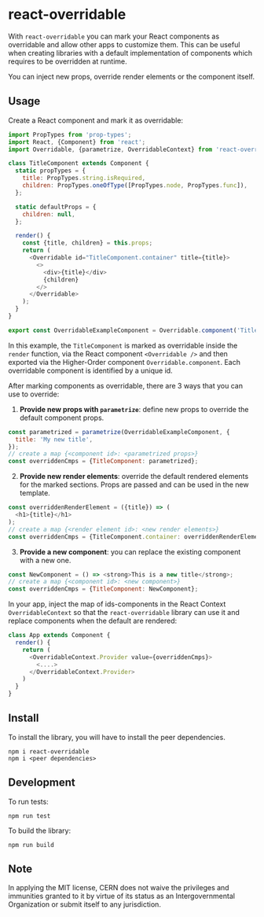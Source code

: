 # react-overridable

With `react-overridable` you can mark your React components as overridable
and allow other apps to customize them. This can be useful when creating
libraries with a default implementation of components which requires to be
overridden at runtime.

You can inject new props, override render elements or the component itself.

## Usage

Create a React component and mark it as overridable:

```js
import PropTypes from 'prop-types';
import React, {Component} from 'react';
import Overridable, {parametrize, OverridableContext} from 'react-overridable';

class TitleComponent extends Component {
  static propTypes = {
    title: PropTypes.string.isRequired,
    children: PropTypes.oneOfType([PropTypes.node, PropTypes.func]),
  };

  static defaultProps = {
    children: null,
  };

  render() {
    const {title, children} = this.props;
    return (
      <Overridable id="TitleComponent.container" title={title}>
        <>
          <div>{title}</div>
          {children}
        </>
      </Overridable>
    );
  }
}

export const OverridableExampleComponent = Overridable.component('TitleComponent', TitleComponent);
```

In this example, the `TitleComponent` is marked as overridable inside the
`render` function, via the React component `<Overridable />` and then exported
via the Higher-Order component `Overridable.component`.
Each overridable component is identified by a unique id.

After marking components as overridable, there are 3 ways that you can use to override:

1. **Provide new props with `parametrize`**: define new props to override the default component props.
```js
const parametrized = parametrize(OverridableExampleComponent, {
  title: 'My new title',
});
// create a map {<component id>: <parametrized props>}
const overriddenCmps = {TitleComponent: parametrized};
```

2. **Provide new render elements**: override the default rendered elements for the marked sections.
Props are passed and can be used in the new template.
```js
const overriddenRenderElement = ({title}) => (
  <h1>{title}</h1>
);
// create a map {<render element id>: <new render elements>}
const overriddenCmps = {TitleComponent.container: overriddenRenderElement};
```

3. **Provide a new component**: you can replace the existing component with a new one.
```js
const NewComponent = () => <strong>This is a new title</strong>;
// create a map {<component id>: <new component>}
const overriddenCmps = {TitleComponent: NewComponent};
```

In your app, inject the map of ids-components in the React Context
`OverridableContext` so that the `react-overridable` library can
use it and replace components when the default are rendered:
```js
class App extends Component {
  render() {
    return (
      <OverridableContext.Provider value={overriddenCmps}>
        <....>
      </OverridableContext.Provider>
    )
  }
}
```

## Install

To install the library, you will have to install the peer dependencies.
```
npm i react-overridable
npm i <peer dependencies>
```

## Development

To run tests:
```
npm run test
```

To build the library:
```
npm run build
```

## Note

In applying the MIT license, CERN does not waive the privileges and immunities
granted to it by virtue of its status as an Intergovernmental Organization
or submit itself to any jurisdiction.
